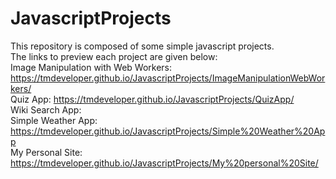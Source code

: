 # JavascriptProjects
This repository is composed of some simple javascript projects. <br>
The links to preview each project are given below: <br>
Image Manipulation with Web Workers: https://tmdeveloper.github.io/JavascriptProjects/ImageManipulationWebWorkers/ <br>
Quiz App: https://tmdeveloper.github.io/JavascriptProjects/QuizApp/ <br>
Wiki Search App:<a href="https://tmdeveloper.github.io/JavascriptProjects/Wikipedia%20Viewer%20App/" target="_blank"></a> <br>
Simple Weather App: https://tmdeveloper.github.io/JavascriptProjects/Simple%20Weather%20App <br>
My Personal Site: https://tmdeveloper.github.io/JavascriptProjects/My%20personal%20Site/
